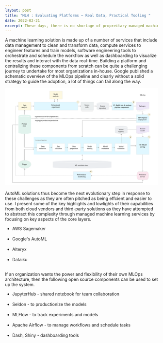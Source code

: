 ```yaml
---
layout: post
title: "ML4 : Evaluating Platforms ~ Real Data, Practical Tooling "
date: 2022-02-21
excerpt: These days, there is no shortage of propreitary managed machine learning platforms. How do you find one that is a good fit for your enterprise? What are the key factors to consider when re-engineering decision making for gaining a competitive advantage?
---
```


A machine learning solution is made up of a number of services that include data management to clean and transform data, compute services to engineer features and train models, software engineering tools to orchestrate and schedule the workflow as well as dashboarding to visualize the results and interact with the data real-time. Building a platform and centralizing these components from scratch can be quite a challenging journey to undertake for most organizations in-house. Google published a schematic overview of the MLOps pipeline and clearly without a solid strategy to guide the adoption, a lot of things can fail along the way.

<img src="/images/AI-General/GCP-MLOps.png" class="block"/><br>

AutoML solutions thus become the next evolutionary step in response to these challenges as they are often pitched as being effcient and easier to use. I present some of the key highlights and lowlights of their capabilities from both cloud vendors and third-party solutions as they have attempted to abstract this complexity through managed machine learning services by focusing on key aspects of the core layers. 


* AWS Sagemaker<br><br>
* Google's AutoML<br><br>
* Alteryx<br><br>
* Dataiku<br><br>

If an organization wants the power and flexibility of their own MLOps architecture, then the following open source components can be used to set up the system.

* JupyterHub - shared notebook for team collaboration<br><br>
* Seldon - to productionize the models<br><br>
* MLFlow - to track experiments and models<br><br>
* Apache Airflow - to manage workflows and schedule tasks<br><br>
* Dash, Shiny - dashboarding tools
